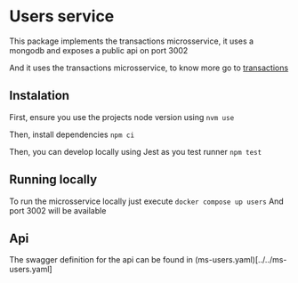 # Users service

This package implements the transactions microsservice, it uses a mongodb and exposes a public api on port 3002 

And it uses the transactions microsservice, to know more go to [transactions](../transactions/README.md)

## Instalation

First, ensure you use the projects node version using
`nvm use`

Then, install dependencies
`npm ci`

Then, you can develop locally using Jest as you test runner
`npm test`

## Running locally

To run the microsservice locally just execute
`docker compose up users`
And port 3002 will be available

## Api
The swagger definition for the api can be found in (ms-users.yaml)[../../ms-users.yaml]
